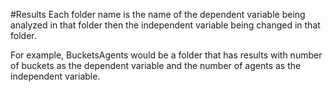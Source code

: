 #Results
Each folder name is the name of the dependent variable being analyzed in that folder then the independent variable being changed in that folder. 

For example, BucketsAgents would be a folder that has results with number of buckets as the dependent variable and the number of agents as the independent variable. 
